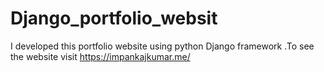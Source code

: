 # Django_portfolio_websit
I developed this portfolio website using python Django framework .To see the website visit https://impankajkumar.me/
